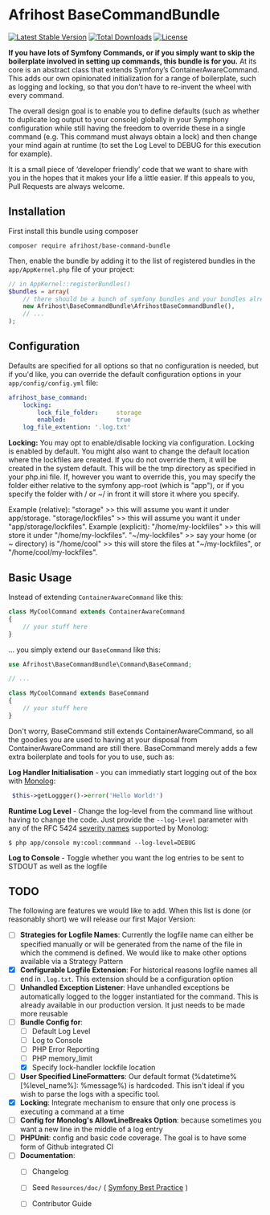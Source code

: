 # Afrihost BaseCommandBundle
[![Latest Stable Version](https://poser.pugx.org/afrihost/base-command-bundle/v/stable)](https://packagist.org/packages/afrihost/base-command-bundle)
[![Total Downloads](https://poser.pugx.org/afrihost/base-command-bundle/downloads)](https://packagist.org/packages/afrihost/base-command-bundle)
[![License](https://poser.pugx.org/afrihost/base-command-bundle/license)](https://packagist.org/packages/afrihost/base-command-bundle)

**If you have lots of Symfony Commands, or if you simply want to skip the boilerplate involved in setting up commands, this bundle is for you.** At its core is an abstract class that extends Symfony’s ContainerAwareCommand. This adds our own opinionated initialization for a range of boilerplate, such as logging and locking, so that you don’t have to re-invent the wheel with every command.

The overall design goal is to enable you to define defaults (such as whether to duplicate log output to your console) globally in your Symphony configuration while still having the freedom to override these in a single command (e.g. This command must always obtain a lock) and then change your mind again at runtime (to set the Log Level to DEBUG for this execution for example).

It is a small piece of ‘developer friendly’ code that we want to share with you in the hopes that it makes your life a little easier. If this appeals to you, Pull Requests are always welcome.

## Installation

First install this bundle using composer
```shell
composer require afrihost/base-command-bundle
```

Then, enable the bundle by adding it to the list of registered bundles in the `app/AppKernel.php` file of your project:
```php
// in AppKernel::registerBundles()
$bundles = array(
    // there should be a bunch of symfony bundles and your bundles already added here
    new Afrihost\BaseCommandBundle\AfrihostBaseCommandBundle(),
    // ...
);
```

## Configuration
Defaults are specified for all options so that no configuration is needed, but if you'd like, you can override the default configuration options in your `app/config/config.yml` file:
```yml
afrihost_base_command:
    locking:
        lock_file_folder:     storage
        enabled:              true
    log_file_extention: '.log.txt'
```

**Locking:**
You may opt to enable/disable locking via configuration. Locking is enabled by default.
You might also want to change the default location where the lockfiles are created. If you do not override them, it will be created in the system default. This will be the tmp directory as specified in your php.ini file. If, however you want to override this, you may specify the folder either relative to the symfony app-root (which is "app"), or if you specify the folder with / or ~/ in front it will store it where you specify.

Example (relative): "storage" >> this will assume you want it under app/storage. "storage/lockfiles" >> this will assume you want it under "app/storage/lockfiles".
Example (explicit): "/home/my-lockfiles" >> this will store it under "/home/my-lockfiles". "~/my-lockfiles" >> say your home (or ~ directory) is "/home/cool" >> this will store the files at "~/my-lockfiles", or "/home/cool/my-lockfiles".

## Basic Usage
Instead of extending `ContainerAwareCommand` like this:
```php
class MyCoolCommand extends ContainerAwareCommand 
{
    // your stuff here
}
```
... you simply extend our `BaseCommand` like this:
```php
use Afrihost\BaseCommandBundle\Command\BaseCommand;

// ...

class MyCoolCommand extends BaseCommand
{
    // your stuff here
}
```

Don't worry, BaseCommand still extends ContainerAwareCommand, so all the goodies you are used to having at your disposal from ContainerAwareCommand are still there. BaseCommand merely adds a few extra boilerplate and tools for you to use, such as:

**Log Handler Initialisation** - you can immediatly start logging out of the box with [Monolog](https://github.com/Seldaek/monolog):  
```PHP 
 $this->getLoggger()->error('Hello World!')
```
**Runtime Log Level** - Change the log-level from the command line without having to change the code. Just provide the `--log-level` parameter with any of the RFC 5424 [severity names](https://github.com/Seldaek/monolog/blob/master/doc/01-usage.md#log-levels) supported by Monolog:
```SHELL
$ php app/console my:cool:commmand --log-level=DEBUG
```
**Log to Console** - Toggle whether you want the log entries to be sent to STDOUT as well as the logfile

## TODO
The following are features we would like to add. When this list is done (or reasonably short) we will release our first Major Version:

- [ ] **Strategies for Logfile Names**: Currently the logfile name can either be specified manually or will be generated from
 the name of the file in which the commend is defined. We would like to make other options available via a Strategy Pattern 
- [x] **Configurable Logfile Extension**: For historical reasons logfile names all end in `.log.txt`. This extension should be a configuration option
- [ ] **Unhandled Exception Listener**: Have unhandled exceptions be automatically logged to the logger instantiated for the 
 command. This is already available in our production version. It just needs to be made more reusable
- [ ] **Bundle Config for**:
  - [ ] Default Log Level
  - [ ] Log to Console
  - [ ] PHP Error Reporting
  - [ ] PHP memory_limit
  - [x] Specify lock-handler lockfile location
- [ ] **User Specified LineFormatters**: Our default format (%datetime% \[%level_name%\]: %message%) is hardcoded. This isn't
 ideal if you wish to parse the logs with a specific tool.
- [x] **Locking**: Integrate mechanism to ensure that only one process is executing a command at a time 
- [ ] **Config for Monolog's AllowLineBreaks Option**: because sometimes you want a new line in the middle of a log entry
- [ ] **PHPUnit**: config and basic code coverage. The goal is to have some form of Github integrated CI
- [ ] **Documentation**:
  - [ ] Changelog
  - [ ] Seed `Resources/doc/` ( [Symfony Best Practice](http://symfony.com/doc/current/cookbook/bundles/best_practices.html#directory-structure) )
  - [ ] Contributor Guide

